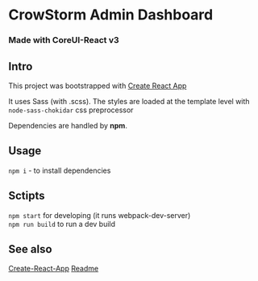 # CrowStorm Admin Dashboard

### Made with CoreUI-React v3

## Intro

This project was bootstrapped with [Create React App](https://github.com/facebook/create-react-app)

It uses Sass (with .scss). The styles are loaded at the template level with `node-sass-chokidar` css preprocessor

Dependencies are handled by **npm**.

## Usage

`npm i` - to install dependencies

## Sctipts

`npm start` for developing (it runs webpack-dev-server)  
`npm run build` to run a dev build

## See also

[Create-React-App](CRA.md)
[Readme](./README.md)
